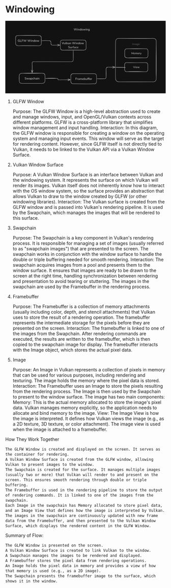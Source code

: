 # Windowing

![Windowing](/images/Windowing.png)

1. GLFW Window

    Purpose: The GLFW Window is a high-level abstraction used to create and manage windows, input, and OpenGL/Vulkan contexts across different platforms. GLFW is a cross-platform library that simplifies window management and input handling.
    Interaction: In this diagram, the GLFW window is responsible for creating a window on the operating system and managing input events. This window will serve as the target for rendering content. However, since GLFW itself is not directly tied to Vulkan, it needs to be linked to the Vulkan API via a Vulkan Window Surface.

2. Vulkan Window Surface

    Purpose: A Vulkan Window Surface is an interface between Vulkan and the windowing system. It represents the surface on which Vulkan will render its images. Vulkan itself does not inherently know how to interact with the OS window system, so the surface provides an abstraction that allows Vulkan to draw to the window created by GLFW (or other windowing libraries).
    Interaction: The Vulkan surface is created from the GLFW window and is passed into Vulkan's rendering pipeline. It is used by the Swapchain, which manages the images that will be rendered to this surface.

3. Swapchain

    Purpose: The Swapchain is a key component in Vulkan's rendering process. It is responsible for managing a set of images (usually referred to as "swapchain images") that are presented to the screen. The swapchain works in conjunction with the window surface to handle the double or triple buffering needed for smooth rendering.
    Interaction: The swapchain acquires images from a pool and presents them to the window surface. It ensures that images are ready to be drawn to the screen at the right time, handling synchronization between rendering and presentation to avoid tearing or stuttering. The images in the swapchain are used by the Framebuffer in the rendering process.

4. Framebuffer

    Purpose: The Framebuffer is a collection of memory attachments (usually including color, depth, and stencil attachments) that Vulkan uses to store the result of a rendering operation. The framebuffer represents the intermediate storage for the pixels before they are presented on the screen.
    Interaction: The framebuffer is linked to one of the images from the Swapchain. After rendering commands are executed, the results are written to the framebuffer, which is then copied to the swapchain image for display. The framebuffer interacts with the Image object, which stores the actual pixel data.

5. Image

    Purpose: An Image in Vulkan represents a collection of pixels in memory that can be used for various purposes, including rendering and texturing. The image holds the memory where the pixel data is stored.
    Interaction: The Framebuffer uses an Image to store the pixels resulting from the rendering process. The Image is then used by the Swapchain to present to the window surface. The image has two main components:
        Memory: This is the actual memory allocated to store the image's pixel data. Vulkan manages memory explicitly, so the application needs to allocate and bind memory to the image.
        View: The Image View is how the image is interpreted. It defines how Vulkan views the image (e.g., as a 2D texture, 3D texture, or color attachment). The image view is used when the image is attached to a framebuffer.

How They Work Together

    The GLFW Window is created and displayed on the screen. It serves as the container for rendering.
    A Vulkan Window Surface is created from the GLFW window, allowing Vulkan to present images to the window.
    The Swapchain is created for the surface. It manages multiple images (usually two or more) that Vulkan will render to and present on the screen. This ensures smooth rendering through double or triple buffering.
    The Framebuffer is used in the rendering pipeline to store the output of rendering commands. It is linked to one of the images from the swapchain.
    Each Image in the swapchain has Memory allocated to store pixel data, and an Image View that defines how the image is interpreted by Vulkan.
    The images in the swapchain are continuously updated with new frame data from the Framebuffer, and then presented to the Vulkan Window Surface, which displays the rendered content in the GLFW Window.

Summary of Flow:

    The GLFW Window is presented on the screen.
    A Vulkan Window Surface is created to link Vulkan to the window.
    A Swapchain manages the images to be rendered and displayed.
    A Framebuffer stores the pixel data from rendering operations.
    An Image holds the pixel data in memory and provides a view of how that memory is used (e.g., as a 2D image).
    The Swapchain presents the framebuffer image to the surface, which shows it in the window.